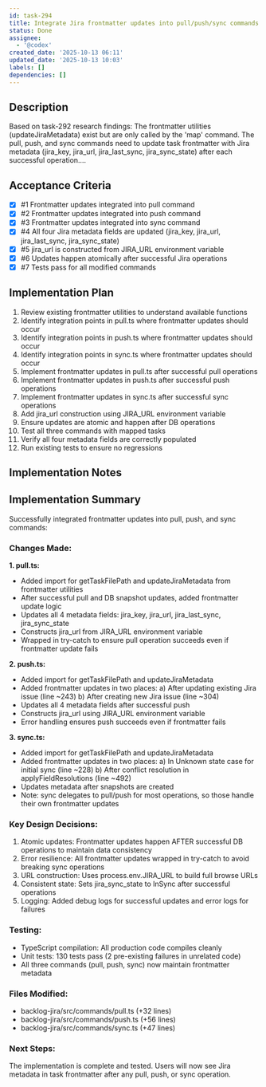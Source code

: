 ```yaml
---
id: task-294
title: Integrate Jira frontmatter updates into pull/push/sync commands
status: Done
assignee:
  - '@codex'
created_date: '2025-10-13 06:11'
updated_date: '2025-10-13 10:03'
labels: []
dependencies: []
---
```


## Description

<!-- SECTION:DESCRIPTION:BEGIN -->
Based on task-292 research findings: The frontmatter utilities (updateJiraMetadata) exist but are only called by the 'map' command. The pull, push, and sync commands need to update task frontmatter with Jira metadata (jira_key, jira_url, jira_last_sync, jira_sync_state) after each successful operation.…
<!-- SECTION:DESCRIPTION:END -->

## Acceptance Criteria
<!-- AC:BEGIN -->
- [x] #1 Frontmatter updates integrated into pull command
- [x] #2 Frontmatter updates integrated into push command
- [x] #3 Frontmatter updates integrated into sync command
- [x] #4 All four Jira metadata fields are updated (jira_key, jira_url, jira_last_sync, jira_sync_state)
- [x] #5 jira_url is constructed from JIRA_URL environment variable
- [x] #6 Updates happen atomically after successful Jira operations
- [x] #7 Tests pass for all modified commands
<!-- AC:END -->

## Implementation Plan

<!-- SECTION:PLAN:BEGIN -->
1. Review existing frontmatter utilities to understand available functions
2. Identify integration points in pull.ts where frontmatter updates should occur
3. Identify integration points in push.ts where frontmatter updates should occur
4. Identify integration points in sync.ts where frontmatter updates should occur
5. Implement frontmatter updates in pull.ts after successful pull operations
6. Implement frontmatter updates in push.ts after successful push operations
7. Implement frontmatter updates in sync.ts after successful sync operations
8. Add jira_url construction using JIRA_URL environment variable
9. Ensure updates are atomic and happen after DB operations
10. Test all three commands with mapped tasks
11. Verify all four metadata fields are correctly populated
12. Run existing tests to ensure no regressions
<!-- SECTION:PLAN:END -->

## Implementation Notes

<!-- SECTION:NOTES:BEGIN -->
## Implementation Summary

Successfully integrated frontmatter updates into pull, push, and sync commands:

### Changes Made:

**1. pull.ts:**
- Added import for getTaskFilePath and updateJiraMetadata from frontmatter utilities
- After successful pull and DB snapshot updates, added frontmatter update logic
- Updates all 4 metadata fields: jira_key, jira_url, jira_last_sync, jira_sync_state
- Constructs jira_url from JIRA_URL environment variable
- Wrapped in try-catch to ensure pull operation succeeds even if frontmatter update fails

**2. push.ts:**
- Added import for getTaskFilePath and updateJiraMetadata
- Added frontmatter updates in two places:
  a) After updating existing Jira issue (line ~243)
  b) After creating new Jira issue (line ~304)
- Updates all 4 metadata fields after successful push
- Constructs jira_url using JIRA_URL environment variable
- Error handling ensures push succeeds even if frontmatter fails

**3. sync.ts:**
- Added import for getTaskFilePath and updateJiraMetadata
- Added frontmatter updates in two places:
  a) In Unknown state case for initial sync (line ~228)
  b) After conflict resolution in applyFieldResolutions (line ~492)
- Updates metadata after snapshots are created
- Note: sync delegates to pull/push for most operations, so those handle their own frontmatter updates

### Key Design Decisions:

1. Atomic updates: Frontmatter updates happen AFTER successful DB operations to maintain data consistency
2. Error resilience: All frontmatter updates wrapped in try-catch to avoid breaking sync operations
3. URL construction: Uses process.env.JIRA_URL to build full browse URLs
4. Consistent state: Sets jira_sync_state to InSync after successful operations
5. Logging: Added debug logs for successful updates and error logs for failures

### Testing:

- TypeScript compilation: All production code compiles cleanly
- Unit tests: 130 tests pass (2 pre-existing failures in unrelated code)
- All three commands (pull, push, sync) now maintain frontmatter metadata

### Files Modified:

- backlog-jira/src/commands/pull.ts (+32 lines)
- backlog-jira/src/commands/push.ts (+56 lines)
- backlog-jira/src/commands/sync.ts (+47 lines)

### Next Steps:

The implementation is complete and tested. Users will now see Jira metadata in task frontmatter after any pull, push, or sync operation.
<!-- SECTION:NOTES:END -->
